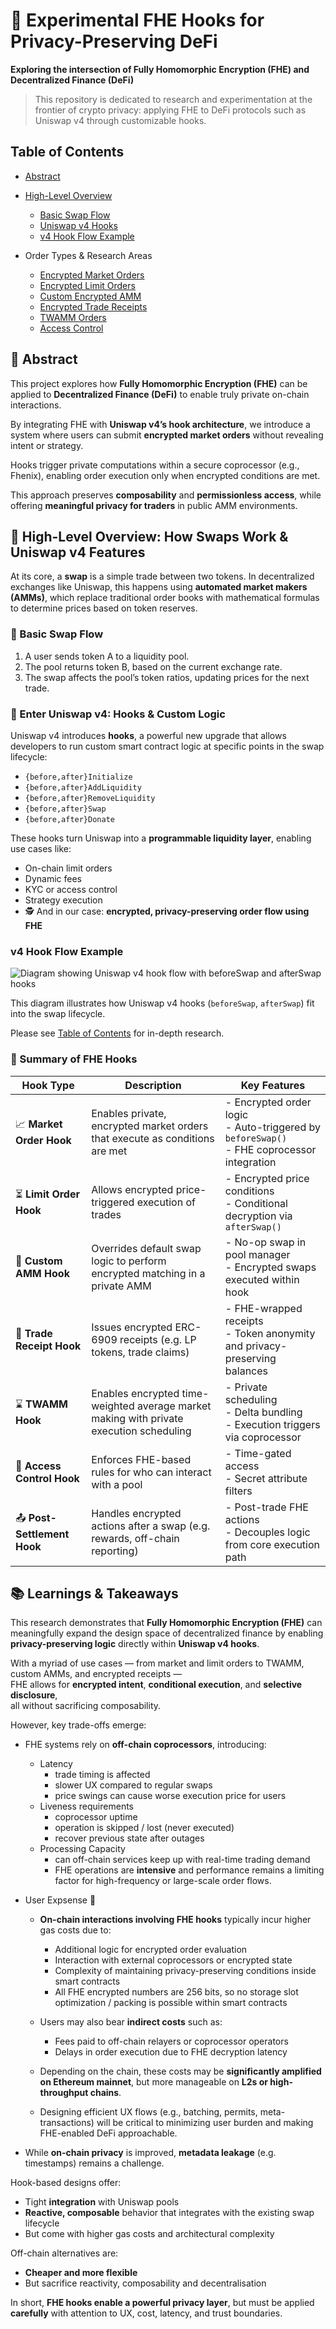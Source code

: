 # 🔐 Experimental FHE Hooks for Privacy-Preserving DeFi

**Exploring the intersection of Fully Homomorphic Encryption (FHE) and Decentralized Finance (DeFi)**

> This repository is dedicated to research and experimentation at the frontier of crypto privacy: applying FHE to DeFi protocols such as Uniswap v4 through customizable hooks.

## Table of Contents

- [Abstract](#-abstract)  
- [High-Level Overview](#-high-level-overview-how-swaps-work--uniswap-v4-features)  
  - [Basic Swap Flow](#-basic-swap-flow)  
  - [Uniswap v4 Hooks](#-enter-uniswap-v4-hooks--custom-logic)  
  - [v4 Hook Flow Example](#v4-hook-flow-example)  

- Order Types & Research Areas
  - [Encrypted Market Orders](https://github.com/marronjo/fhe-defi/tree/main/1.MarketOrder)
  - [Encrypted Limit Orders](https://github.com/marronjo/fhe-defi/tree/main/2.LimitOrder)
  - [Custom Encrypted AMM](https://github.com/marronjo/fhe-defi/tree/main/3.CustomAMM)
  - [Encrypted Trade Receipts](https://github.com/marronjo/fhe-defi/tree/main/4.TradeReceipts)
  - [TWAMM Orders](https://github.com/marronjo/fhe-defi/tree/main/5.TWAMM)
  - [Access Control](https://github.com/marronjo/fhe-defi/tree/main/6.AccessControl)

## 🧪 Abstract

This project explores how **Fully Homomorphic Encryption (FHE)** can be applied to 
**Decentralized Finance (DeFi)** to enable truly private on-chain interactions.

By integrating FHE with **Uniswap v4’s hook architecture**, we introduce a system 
where users can submit **encrypted market orders** without revealing intent or strategy.

Hooks trigger private computations within a secure coprocessor (e.g., Fhenix), enabling order execution only when encrypted conditions are met.

This approach preserves **composability** and **permissionless access**, while offering 
**meaningful privacy for traders** in public AMM environments.

## 🦄 High-Level Overview: How Swaps Work & Uniswap v4 Features

At its core, a **swap** is a simple trade between two tokens. In decentralized exchanges like Uniswap, this happens using **automated market makers (AMMs)**, which replace traditional order books with mathematical formulas to determine prices based on token reserves.

### 🔄 Basic Swap Flow

1. A user sends token A to a liquidity pool.
2. The pool returns token B, based on the current exchange rate.
3. The swap affects the pool’s token ratios, updating prices for the next trade.

### 🧱 Enter Uniswap v4: Hooks & Custom Logic

Uniswap v4 introduces **hooks**, a powerful new upgrade that allows developers to run custom smart contract logic at specific points in the swap lifecycle:

- `{before,after}Initialize`
- `{before,after}AddLiquidity`
- `{before,after}RemoveLiquidity`
- `{before,after}Swap`
- `{before,after}Donate`

These hooks turn Uniswap into a **programmable liquidity layer**, enabling use cases like:
- On-chain limit orders
- Dynamic fees
- KYC or access control
- Strategy execution
- 🕵️ And in our case: **encrypted, privacy-preserving order flow using FHE**

### v4 Hook Flow Example

<img src="assets/v4Hook.png" alt="Diagram showing Uniswap v4 hook flow with beforeSwap and afterSwap hooks">

This diagram illustrates how Uniswap v4 hooks (`beforeSwap`, `afterSwap`) fit into the swap lifecycle.

Please see [Table of Contents](#table-of-contents) for in-depth research.

### 🧩 Summary of FHE Hooks

| Hook Type         | Description                                                                                   | Key Features                                                                 |
|-------------------|-----------------------------------------------------------------------------------------------|------------------------------------------------------------------------------|
| 📈 **Market Order Hook** | Enables private, encrypted market orders that execute as conditions are met                 | - Encrypted order logic<br>- Auto-triggered by `beforeSwap()`<br>- FHE coprocessor integration |
| ⏳ **Limit Order Hook**  | Allows encrypted price-triggered execution of trades                                       | - Encrypted price conditions<br>- Conditional decryption via `afterSwap()`  |
| 🌊 **Custom AMM Hook**   | Overrides default swap logic to perform encrypted matching in a private AMM                | - No-op swap in pool manager<br>- Encrypted swaps executed within hook      |
| 🧾 **Trade Receipt Hook**| Issues encrypted ERC-6909 receipts (e.g. LP tokens, trade claims)                          | - FHE-wrapped receipts<br>- Token anonymity and privacy-preserving balances |
| ⌛ **TWAMM Hook**         | Enables encrypted time-weighted average market making with private execution scheduling    | - Private scheduling<br>- Delta bundling<br>- Execution triggers via coprocessor |
| 🔐 **Access Control Hook** | Enforces FHE-based rules for who can interact with a pool                                 | - Time-gated access<br>- Secret attribute filters<br> |
| 📤 **Post-Settlement Hook** | Handles encrypted actions after a swap (e.g. rewards, off-chain reporting)               | - Post-trade FHE actions<br>- Decouples logic from core execution path      |

## 📚 Learnings & Takeaways

This research demonstrates that **Fully Homomorphic Encryption (FHE)** can meaningfully expand the design space of decentralized finance by enabling **privacy-preserving logic** directly within **Uniswap v4 hooks**.

With a myriad of use cases — from market and limit orders to TWAMM, custom AMMs, and encrypted receipts —  
FHE allows for **encrypted intent**, **conditional execution**, and **selective disclosure**,  
all without sacrificing composability.

However, key trade-offs emerge:

- FHE systems rely on **off-chain coprocessors**, introducing:
  - Latency
    - trade timing is affected
    - slower UX compared to regular swaps
    - price swings can cause worse execution price for users
  - Liveness requirements
    - coprocessor uptime
    - operation is skipped / lost (never executed)
    - recover previous state after outages
  - Processing Capacity
    - can off-chain services keep up with real-time trading demand
    - FHE operations are **intensive** and performance remains a limiting factor for high-frequency or large-scale order flows.

- User Expsense 💸
  - **On-chain interactions involving FHE hooks** typically incur higher gas costs due to:
    - Additional logic for encrypted order evaluation
    - Interaction with external coprocessors or encrypted state
    - Complexity of maintaining privacy-preserving conditions inside smart contracts
    - All FHE encrypted numbers are 256 bits, so no storage slot optimization / packing is possible within smart contracts

  - Users may also bear **indirect costs** such as:
    - Fees paid to off-chain relayers or coprocessor operators
    - Delays in order execution due to FHE decryption latency

  - Depending on the chain, these costs may be **significantly amplified on Ethereum mainnet**, but more manageable on **L2s or high-throughput chains**.

  - Designing efficient UX flows (e.g., batching, permits, meta-transactions) will be critical to minimizing user burden and making FHE-enabled DeFi approachable.

- While **on-chain privacy** is improved, **metadata leakage** (e.g. timestamps) remains a challenge.

Hook-based designs offer:
- Tight **integration** with Uniswap pools
- **Reactive, composable** behavior that integrates with the existing swap lifecycle
- But come with higher gas costs and architectural complexity

Off-chain alternatives are:
- **Cheaper and more flexible**
- But sacrifice reactivity, composability and decentralisation

In short, **FHE hooks enable a powerful privacy layer**, but must be applied **carefully** with attention to UX, cost, latency, and trust boundaries.
